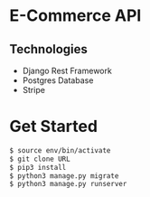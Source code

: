 # E-Commerce API

## Technologies 
- Django Rest Framework
- Postgres Database
- Stripe

# Get Started
```bash
$ source env/bin/activate
$ git clone URL
$ pip3 install
$ python3 manage.py migrate
$ python3 manage.py runserver
```